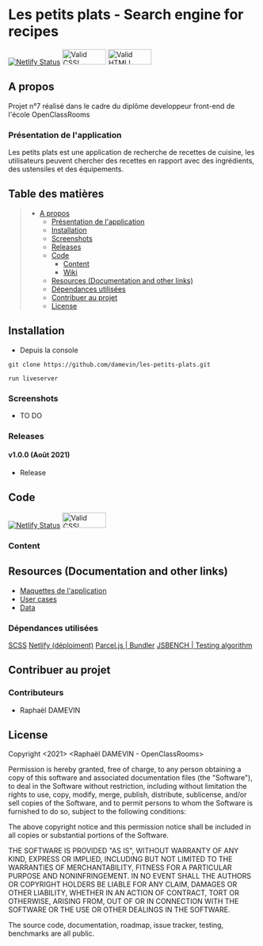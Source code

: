 # Les petits plats - Search engine for recipes

[![Netlify Status](https://api.netlify.com/api/v1/badges/8f43cad6-acbe-438c-9482-42916f9f8eed/deploy-status)](https://app.netlify.com/sites/rd-lpp/deploys)
<img style="border:0;width:88px;height:31px"
            src="https://jigsaw.w3.org/css-validator/images/vcss"
            alt="Valid CSS!" />
<img style="border:0;width:88px;height:31px"
            src="https://uglyduck.ca/public/html5-validator-badge.svg"
            alt="Valid HTML!" />
            
## A propos

Projet n°7 réalisé dans le cadre du diplôme developpeur front-end de l'école OpenClassRooms

### Présentation de l'application

Les petits plats est une application de recherche de recettes de cuisine, les utilisateurs peuvent chercher des recettes en rapport avec des ingrédients, des ustensiles et des équipements.

## Table des matières

> - [A propos](#a-propos)
>   - [Présentation de l'application](#présentation-de-lapplication)
>   - [Installation](#installation)
>   - [Screenshots](#screenshots)
>   - [Releases](#releases)
>   - [Code](#code)
>     - [Content](#content)
>     - [Wiki](#)
>   - [Resources (Documentation and other links)](#resources-documentation-and-other-links)
>   - [Dépendances utilisées](#dépendances-utilisées)
>   - [Contribuer au projet](#contribuer-au-projet)
>   - [License](#license)

## Installation

- Depuis la console

```
git clone https://github.com/damevin/les-petits-plats.git

run liveserver
```

### Screenshots

- TO DO

### Releases

#### v1.0.0 (Août 2021)
- Release

## Code

[![Netlify Status](https://api.netlify.com/api/v1/badges/8f43cad6-acbe-438c-9482-42916f9f8eed/deploy-status)](https://app.netlify.com/sites/rd-lpp/deploys)
<img style="border:0;width:88px;height:31px"
            src="https://jigsaw.w3.org/css-validator/images/vcss"
            alt="Valid CSS!" />

### Content

## Resources (Documentation and other links)

- [Maquettes de l'application](https://www.figma.com/file/xqeE1ZKlHUWi2Efo8r73NK)
- [User cases](https://s3-eu-west-1.amazonaws.com/course.oc-static.com/projects/Front-End+V2/P6+Algorithms/Cas+d%E2%80%99utilisation+%2303+Filtrer+les+recettes+dans+l%E2%80%99interface+utilisateur.pdf)
- [Data](https://github.com/OpenClassrooms-Student-Center/P11-front-end-search-engine/blob/master/recipes.js)

### Dépendances utilisées

[SCSS](https://sass-lang.com/documentation)
[Netlify (déploiment)](https://www.netlify.com/)
[Parcel.js | Bundler](https://parceljs.org/)
[JSBENCH | Testing algorithm](https://jsben.ch/)

## Contribuer au projet

### Contributeurs

- Raphaël DAMEVIN

## License

Copyright <2021> <Raphaël DAMEVIN - OpenClassRooms>

Permission is hereby granted, free of charge, to any person obtaining a copy of this software and associated documentation files (the "Software"), to deal in the Software without restriction, including without limitation the rights to use, copy, modify, merge, publish, distribute, sublicense, and/or sell copies of the Software, and to permit persons to whom the Software is furnished to do so, subject to the following conditions:

The above copyright notice and this permission notice shall be included in all copies or substantial portions of the Software.

THE SOFTWARE IS PROVIDED "AS IS", WITHOUT WARRANTY OF ANY KIND, EXPRESS OR IMPLIED, INCLUDING BUT NOT LIMITED TO THE WARRANTIES OF MERCHANTABILITY, FITNESS FOR A PARTICULAR PURPOSE AND NONINFRINGEMENT. IN NO EVENT SHALL THE AUTHORS OR COPYRIGHT HOLDERS BE LIABLE FOR ANY CLAIM, DAMAGES OR OTHER LIABILITY, WHETHER IN AN ACTION OF CONTRACT, TORT OR OTHERWISE, ARISING FROM, OUT OF OR IN CONNECTION WITH THE SOFTWARE OR THE USE OR OTHER DEALINGS IN THE SOFTWARE.

The source code, documentation, roadmap, issue tracker, testing, benchmarks are all public.
